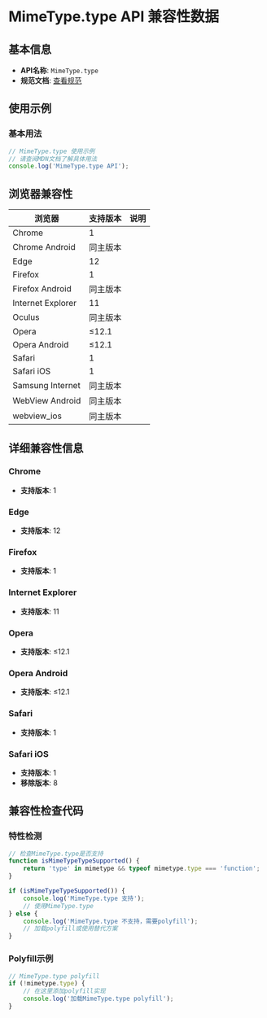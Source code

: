 # MimeType.type API 兼容性数据

## 基本信息

- **API名称**: `MimeType.type`
- **规范文档**: [查看规范](https://html.spec.whatwg.org/multipage/system-state.html#dom-mimetype-type)

## 使用示例

### 基本用法

```javascript
// MimeType.type 使用示例
// 请查阅MDN文档了解具体用法
console.log('MimeType.type API');
```

## 浏览器兼容性

| 浏览器 | 支持版本 | 说明 |
|--------|----------|------|
| Chrome | 1 |  |
| Chrome Android | 同主版本 |  |
| Edge | 12 |  |
| Firefox | 1 |  |
| Firefox Android | 同主版本 |  |
| Internet Explorer | 11 |  |
| Oculus | 同主版本 |  |
| Opera | ≤12.1 |  |
| Opera Android | ≤12.1 |  |
| Safari | 1 |  |
| Safari iOS | 1 |  |
| Samsung Internet | 同主版本 |  |
| WebView Android | 同主版本 |  |
| webview_ios | 同主版本 |  |

## 详细兼容性信息

### Chrome

- **支持版本**: 1

### Edge

- **支持版本**: 12

### Firefox

- **支持版本**: 1

### Internet Explorer

- **支持版本**: 11

### Opera

- **支持版本**: ≤12.1

### Opera Android

- **支持版本**: ≤12.1

### Safari

- **支持版本**: 1

### Safari iOS

- **支持版本**: 1
- **移除版本**: 8

## 兼容性检查代码

### 特性检测

```javascript
// 检查MimeType.type是否支持
function isMimeTypeTypeSupported() {
    return 'type' in mimetype && typeof mimetype.type === 'function';
}

if (isMimeTypeTypeSupported()) {
    console.log('MimeType.type 支持');
    // 使用MimeType.type
} else {
    console.log('MimeType.type 不支持，需要polyfill');
    // 加载polyfill或使用替代方案
}
```

### Polyfill示例

```javascript
// MimeType.type polyfill
if (!mimetype.type) {
    // 在这里添加polyfill实现
    console.log('加载MimeType.type polyfill');
}
```

